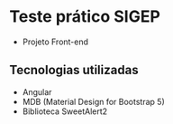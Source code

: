 # Teste prático SIGEP

- Projeto Front-end

## Tecnologias utilizadas

- Angular
- MDB (Material Design for Bootstrap 5)
- Biblioteca SweetAlert2
